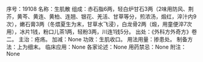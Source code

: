 序号：19108
名称：生肌散
组成：赤石脂6两，轻白炉甘石3两（2味用防风、荆芥，黄芩、黄连、黄柏、连翘、银花、羌活、甘草等分，煎浓汤，煅红，淬汁内9次），嫩石膏3两（冬煨夏生为末，甘草水飞浸），白龙骨2两（煅，用童便淬7次用），冰片1钱，粉口儿茶1两，轻粉3两，川连1钱5分。
出处：《外科方外奇方》卷二。
主治：疮疡。
加减：None
功效：生肌收口。
用法用量：掺患处。
制备方法：上为细末。
临床应用：None
各家论述：None
用药禁忌：None
附注：None
